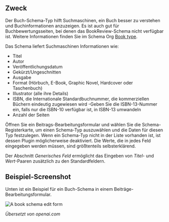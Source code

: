 <!-- Filename: J5.x:Schema_org/Type_Organization_-_Using_Organization_Plugin / Display title: Schema.org - Buch -->

## Zweck

Der Buch-Schema-Typ hilft Suchmaschinen, ein Buch besser zu verstehen und Buchinformationen anzuzeigen. Es ist auch gut für Buchbewertungsseiten, bei denen das BookReview-Schema nicht verfügbar ist. Weitere Informationen finden Sie im Schema Org [Book type](https://schema.org/Book).

Das Schema liefert Suchmaschinen Informationen wie:

- Titel
- Autor
- Veröffentlichungsdatum
- Gekürzt/Ungeschnitten
- Ausgabe
- Format (Hörbuch, E-Book, Graphic Novel, Hardcover oder Taschenbuch)
- Illustrator (alle ihre Details)
- ISBN, die Internationale Standardbuchnummer, die kommerziellen Büchern eindeutig zugewiesen wird
    -Geben Sie die ISBN-13-Nummer ein, falls nur die ISBN-10 verfügbar ist, in ISBN-13 umwandeln
- Anzahl der Seiten

Öffnen Sie ein Beitrags-Bearbeitungsformular und wählen Sie die Schema-Registerkarte, um einen Schema-Typ auszuwählen und die Daten für diesen Typ festzulegen. Wenn ein Schema-Typ nicht in der Liste vorhanden ist, ist dessen Plugin möglicherweise deaktiviert. Die Werte, die in jedes Feld eingegeben werden müssen, sind größtenteils selbsterklärend.

Der Abschnitt *Generisches Feld* ermöglicht das Eingeben von *Titel*- und *Wert*-Paaren zusätzlich zu den Standardfeldern.

## Beispiel-Screenshot

Unten ist ein Beispiel für ein Buch-Schema in einem Beiträge-Bearbeitungsformular.

![A book schema edit form](../../../en/images/schemas/edit-schema-book.png)

*Übersetzt von openai.com*


